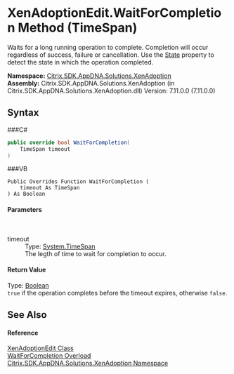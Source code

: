 # XenAdoptionEdit.WaitForCompletion Method (TimeSpan)
 

Waits for a long running operation to complete. Completion will occur regardless of success, failure or cancellation. Use the <a href="P_Citrix_SDK_AppDNA_Solutions_XenAdoption_XenAdoptionEdit_State">State</a> property to detect the state in which the operation completed.

**Namespace:**&nbsp;<a href="N_Citrix_SDK_AppDNA_Solutions_XenAdoption">Citrix.SDK.AppDNA.Solutions.XenAdoption</a><br />**Assembly:**&nbsp;Citrix.SDK.AppDNA.Solutions.XenAdoption (in Citrix.SDK.AppDNA.Solutions.XenAdoption.dll) Version: 7.11.0.0 (7.11.0.0)

## Syntax

###C#
```csharp
public override bool WaitForCompletion(
	TimeSpan timeout
)
```

###VB
```vbnet
Public Overrides Function WaitForCompletion ( 
	timeout As TimeSpan
) As Boolean
```


#### Parameters
&nbsp;<dl><dt>timeout</dt><dd>Type: <a href="http://msdn2.microsoft.com/en-us/library/269ew577" target="_blank">System.TimeSpan</a><br />The legth of time to wait for completion to occur.</dd></dl>

#### Return Value
Type: <a href="http://msdn2.microsoft.com/en-us/library/a28wyd50" target="_blank">Boolean</a><br />`true` if the operation completes before the timeout expires, otherwise `false`.

## See Also


#### Reference
<a href="T_Citrix_SDK_AppDNA_Solutions_XenAdoption_XenAdoptionEdit">XenAdoptionEdit Class</a><br /><a href="Overload_Citrix_SDK_AppDNA_Solutions_XenAdoption_XenAdoptionEdit_WaitForCompletion">WaitForCompletion Overload</a><br /><a href="N_Citrix_SDK_AppDNA_Solutions_XenAdoption">Citrix.SDK.AppDNA.Solutions.XenAdoption Namespace</a><br />